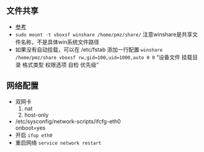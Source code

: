 ## 文件共享
- [参考](http://www.cnblogs.com/xing901022/p/5774677.html)
- `sudo mount -t vboxsf winshare /home/pmz/share/` 注意winshare是共享文件名称，不是具体win系统文件路径
- 如果没有自动挂载，可以在 /etc/fstab 添加一行配置
`winshare /home/pmz/share vboxsf rw,gid=100,uid=1000,auto 0 0`
“设备文件 挂载目录 格式类型 权限选项 自检 优先级”
## 网络配置
* 双网卡 
   1. nat
   2. host-only
* /etc/sysconfig/network-scripts/ifcfg-eth0  
onboot=yes
* 开启 `ifup eth0`
* 重启网络 `service network restart`

